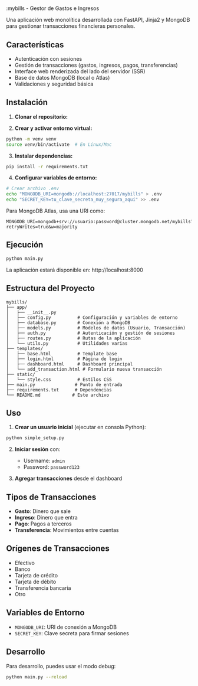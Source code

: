 #
:mybills - Gestor de Gastos e Ingresos

Una aplicación web monolítica desarrollada con FastAPI, Jinja2 y MongoDB para gestionar transacciones financieras personales.

## Características

- Autenticación con sesiones
- Gestión de transacciones (gastos, ingresos, pagos, transferencias)
- Interface web renderizada del lado del servidor (SSR)
- Base de datos MongoDB (local o Atlas)
- Validaciones y seguridad básica

## Instalación

1. **Clonar el repositorio:**

2. **Crear y activar entorno virtual:**
```bash
python -m venv venv
source venv/bin/activate  # En Linux/Mac
```

3. **Instalar dependencias:**
```bash
pip install -r requirements.txt
```

4. **Configurar variables de entorno:**
```bash
# Crear archivo .env
echo "MONGODB_URI=mongodb://localhost:27017/mybills" > .env
echo "SECRET_KEY=tu_clave_secreta_muy_segura_aqui" >> .env
```

Para MongoDB Atlas, usa una URI como:
```
MONGODB_URI=mongodb+srv://usuario:password@cluster.mongodb.net/mybills?retryWrites=true&w=majority
```

## Ejecución

```bash
python main.py
```

La aplicación estará disponible en: http://localhost:8000

## Estructura del Proyecto

```
mybills/
├── app/
│   ├── __init__.py
│   ├── config.py          # Configuración y variables de entorno
│   ├── database.py        # Conexión a MongoDB
│   ├── models.py          # Modelos de datos (Usuario, Transacción)
│   ├── auth.py            # Autenticación y gestión de sesiones
│   ├── routes.py          # Rutas de la aplicación
│   └── utils.py           # Utilidades varias
├── templates/
│   ├── base.html          # Template base
│   ├── login.html         # Página de login
│   ├── dashboard.html     # Dashboard principal
│   └── add_transaction.html # Formulario nueva transacción
├── static/
│   └── style.css          # Estilos CSS
├── main.py               # Punto de entrada
├── requirements.txt      # Dependencias
└── README.md            # Este archivo
```

## Uso

1. **Crear un usuario inicial** (ejecutar en consola Python):
```python
python simple_setup.py
```

2. **Iniciar sesión** con:
   - Username: `admin`
   - Password: `password123`

3. **Agregar transacciones** desde el dashboard

## Tipos de Transacciones

- **Gasto**: Dinero que sale
- **Ingreso**: Dinero que entra  
- **Pago**: Pagos a terceros
- **Transferencia**: Movimientos entre cuentas

## Orígenes de Transacciones

- Efectivo
- Banco
- Tarjeta de crédito
- Tarjeta de débito
- Transferencia bancaria
- Otro

## Variables de Entorno

- `MONGODB_URI`: URI de conexión a MongoDB
- `SECRET_KEY`: Clave secreta para firmar sesiones

## Desarrollo

Para desarrollo, puedes usar el modo debug:
```bash
python main.py --reload
```
